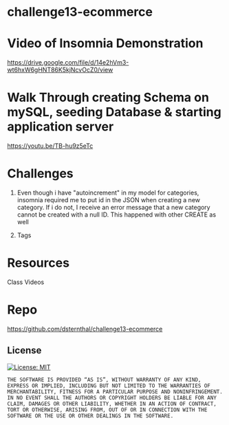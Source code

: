 # challenge13-ecommerce


# Video of Insomnia Demonstration
https://drive.google.com/file/d/14e2hVm3-wt6hxW6gHNT86K5kjNcvOcZ0/view

# Walk Through creating Schema on mySQL, seeding Database & starting application server
https://youtu.be/TB-hu9z5eTc

# Challenges
1. Even though i have "autoincrement" in my model for categories, insomnia required me to put id in the JSON when creating a new category.  If i do not, I receive an error message that a new category cannot be created with a null ID.  This happened with other CREATE as well 

2. Tags

# Resources
Class Videos

# Repo
https://github.com/dsternthal/challenge13-ecommerce

## License
[![License: MIT](https://img.shields.io/badge/License-MIT-yellow.svg)](https://opensource.org/licenses/MIT)
    
    THE SOFTWARE IS PROVIDED “AS IS”, WITHOUT WARRANTY OF ANY KIND, EXPRESS OR IMPLIED, INCLUDING BUT NOT LIMITED TO THE WARRANTIES OF MERCHANTABILITY, FITNESS FOR A PARTICULAR PURPOSE AND NONINFRINGEMENT. IN NO EVENT SHALL THE AUTHORS OR COPYRIGHT HOLDERS BE LIABLE FOR ANY CLAIM, DAMAGES OR OTHER LIABILITY, WHETHER IN AN ACTION OF CONTRACT, TORT OR OTHERWISE, ARISING FROM, OUT OF OR IN CONNECTION WITH THE SOFTWARE OR THE USE OR OTHER DEALINGS IN THE SOFTWARE.


